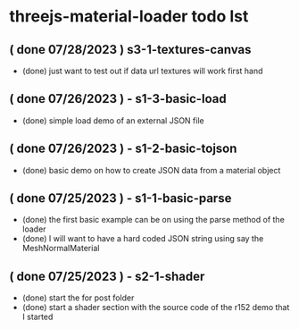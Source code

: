 # threejs-material-loader todo lst

<!-- S1 - BASIC SECTION -->

<!-- S2 - SHADER SECTION -->

<!-- S3 - TEXTURES SECTION -->



<!-- SX - OBJECT LOADER SECTION-->

<!-- SX - LOOP SECTION -->

<!-- DONE -->

## ( done 07/28/2023 ) s3-1-textures-canvas
* (done) just want to test out if data url textures will work first hand

## ( done 07/26/2023 ) - s1-3-basic-load
* (done) simple load demo of an external JSON file

## ( done 07/26/2023 ) - s1-2-basic-tojson
* (done) basic demo on how to create JSON data from a material object

## ( done 07/25/2023 ) - s1-1-basic-parse
* (done) the first basic example can be on using the parse method of the loader
* (done) I will want to have a hard coded JSON string using say the MeshNormalMaterial

## ( done 07/25/2023 ) - s2-1-shader
* (done) start the for post folder
* (done) start a shader section with the source code of the r152 demo that I started

